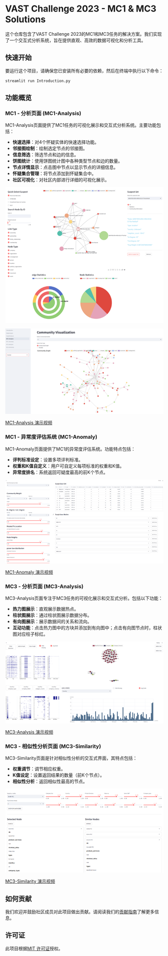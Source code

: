 # VAST Challenge 2023 - MC1 & MC3 Solutions

这个仓库包含了VAST Challenge 2023的MC1和MC3任务的解决方案。我们实现了一个交互式分析系统，旨在提供直观、高效的数据可视化和分析工具。

## 快速开始

要运行这个项目，请确保您已安装所有必要的依赖，然后在终端中执行以下命令：

```bash
streamlit run Introduction.py
```

## 功能概览

### MC1 - 分析页面 (MC1-Analysis)

MC1-Analysis页面提供了MC1任务的可视化展示和交互式分析系统。主要功能包括：

- **快速选择**：对4个怀疑实体的快速选择功能。
- **邻接图绘制**：绘制选定节点的邻接图。
- **信息筛选**：筛选节点和边的信息。
- **饼图统计**：使用饼图统计图中各种类型节点和边的数量。
- **节点详情显示**：点击图中节点以显示节点的详细信息。
- **怀疑集合管理**：将节点添加到怀疑集合中。
- **社区可视化**：对社区内部进行详细的可视化展示。

![MC1-Analysis](images/MC1-Analysis.png)

![MC1-community-Analysis](images/community.png)


[MC1-Analysis 演示视频](video/MC1-Analysis.mp4)

### MC1 - 异常度评估系统 (MC1-Anomaly)

MC1-Anomaly页面提供了MC1的异常度评估系统。功能特点包括：

- **评判标准设定**：设置多项评判标准。
- **权重和K值自定义**：用户可自定义每项标准的权重和K值。
- **异常度排名**：系统返回可疑度最高的前K个节点。

![MC1-Anomaly](images/MC1-Anomaly.png)

[MC1-Anomaly 演示视频](video/MC1-Anomaly.mp4)

### MC3 - 分析页面 (MC3-Analysis)

MC3-Analysis页面专注于MC3任务的可视化展示和交互式分析。包括以下功能：

- **热力图展示**：直观展示数据热点。
- **柱状图展示**：通过柱状图展示数据分布。
- **有向图展示**：展示数据间的关系和流向。
- **互动功能**：点击热力图中的方块并添加到有向图中；点击有向图节点时，柱状图对应柱子标红。

![MC3-Analysis](images/MC3-Analysis.png)

[MC3-Analysis 演示视频](video/MC3-Analysis.mp4)

### MC3 - 相似性分析页面 (MC3-Similarity)

MC3-Similarity页面是针对相似性分析的交互式界面，其特点包括：

- **权重调节**：调节相应权重。
- **K值设定**：设置返回结果的数量（前K个节点）。
- **相似性分析**：返回相似性最高的节点。

![MC3-Similarity](images/MC3-Similarity.png)

[MC3-Similarity 演示视频](video/MC3-Similarity.mp4)

## 如何贡献

我们欢迎并鼓励社区成员对此项目做出贡献。请阅读我们的[贡献指南](CONTRIBUTING.md)了解更多信息。

## 许可证

此项目根据[MIT 许可证](LICENSE)授权。

